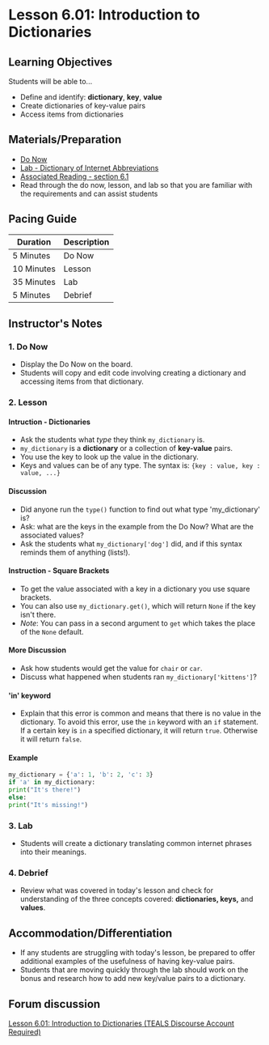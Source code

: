 # Lesson 6.01: Introduction to Dictionaries

## Learning Objectives

Students will be able to...

* Define and identify: **dictionary**, **key**, **value**
* Create dictionaries of key-value pairs
* Access items from dictionaries

## Materials/Preparation

* [Do Now]
* [Lab - Dictionary of Internet Abbreviations]
* [Associated Reading - section 6.1](https://tealsk12.gitbook.io/intro-cs-2/readings#6-1)
* Read through the do now, lesson, and lab so that you are familiar with the requirements and can assist students

## Pacing Guide

| **Duration**   | **Description** |
| ---------- | ----------- |
| 5 Minutes  | Do Now      |
| 10 Minutes | Lesson      |
| 35 Minutes | Lab         |
| 5 Minutes | Debrief     |

## Instructor's Notes

### 1. Do Now

* Display the Do Now on the board.
* Students will copy and edit code involving creating a dictionary and accessing items from that dictionary.

### 2. Lesson

#### Intruction - Dictionaries

* Ask the students what *type* they think `my_dictionary` is.
* `my_dictionary` is a **dictionary** or a collection of **key-value** pairs.
* You use the key to look up the value in the dictionary.
* Keys and values can be of any type. The syntax is: `{key : value, key : value, ...}`

#### Discussion

* Did anyone run the `type()` function to find out what type 'my_dictionary' is?
* Ask: what are the keys in the example from the Do Now? What are the associated values?
* Ask the students what `my_dictionary['dog']` did, and if this syntax reminds them of anything (lists!).

#### Instruction - Square Brackets

* To get the value associated with a key in a dictionary you use square brackets.
* You can also use `my_dictionary.get()`, which will return `None` if the key isn't there.
* *Note*: You can pass in a second argument to `get` which takes the place of the `None` default.

#### More Discussion

* Ask how students would get the value for `chair` or `car`.
* Discuss what happened when students ran `my_dictionary['kittens']`?

#### 'in' keyword

* Explain that this error is common and means that there is no value in the dictionary. To avoid this error, use the `in` keyword with an `if` statement. If a certain key is `in` a specified dictionary, it will return `true`. Otherwise it will return `false`.

#### Example

 ```python
 my_dictionary = {'a': 1, 'b': 2, 'c': 3}
 if 'a' in my_dictionary:
 print("It's there!")
 else:
 print("It's missing!")
 ```

### 3. Lab

* Students will create a dictionary translating common internet phrases into their meanings.

### 4. Debrief

* Review what was covered in today's lesson and check for understanding of the three concepts covered: **dictionaries, keys,** and **values**.

## Accommodation/Differentiation

* If any students are struggling with today's lesson, be prepared to offer additional examples of the usefulness of having key-value pairs.
* Students that are moving quickly through the lab should work on the bonus and research how to add new key/value pairs to a dictionary.

## Forum discussion

[Lesson 6.01: Introduction to Dictionaries (TEALS Discourse Account Required)](https://forums.tealsk12.org/c/2nd-semester-unit-6-dictionaries/lesson-6-01-introduction-to-dictionaries)

[Do Now]: do_now.md
[Lab - Dictionary of Internet Abbreviations]: lab.md
